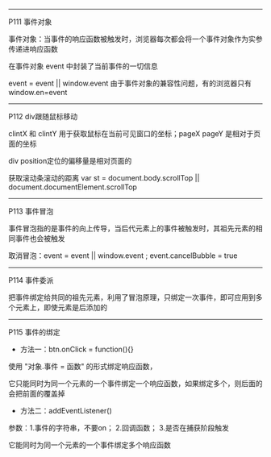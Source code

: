 -------
P111 事件对象

事件对象：当事件的响应函数被触发时，浏览器每次都会将一个事件对象作为实参传递进响应函数

在事件对象 event 中封装了当前事件的一切信息

event = event || window.event 由于事件对象的兼容性问题，有的浏览器只有window.en=event

-------
P112 div跟随鼠标移动

clintX 和 clintY 用于获取鼠标在当前可见窗口的坐标；pageX pageY 是相对于页面的坐标

div position定位的偏移量是相对页面的

获取滚动条滚动的距离 var st = document.body.scrollTop || document.documentElement.scrollTop

-------
P113 事件冒泡

事件冒泡指的是事件的向上传导，当后代元素上的事件被触发时，其祖先元素的相同事件也会被触发

取消冒泡：event = event || window.event ; event.cancelBubble = true

-------
P114 事件委派

把事件绑定给共同的祖先元素，利用了冒泡原理，只绑定一次事件，即可应用到多个元素上，即使元素是后添加的

-------
P115 事件的绑定

* 方法一：btn.onClick = function(){}

使用 "对象.事件 = 函数" 的形式绑定响应函数，

它只能同时为同一个元素的一个事件绑定一个响应函数，如果绑定多个，则后面的会把前面的覆盖掉

* 方法二：addEventListener()

参数：1.事件的字符串，不要on； 2.回调函数； 3.是否在捕获阶段触发

它能同时为同一个元素的一个事件绑定多个响应函数















